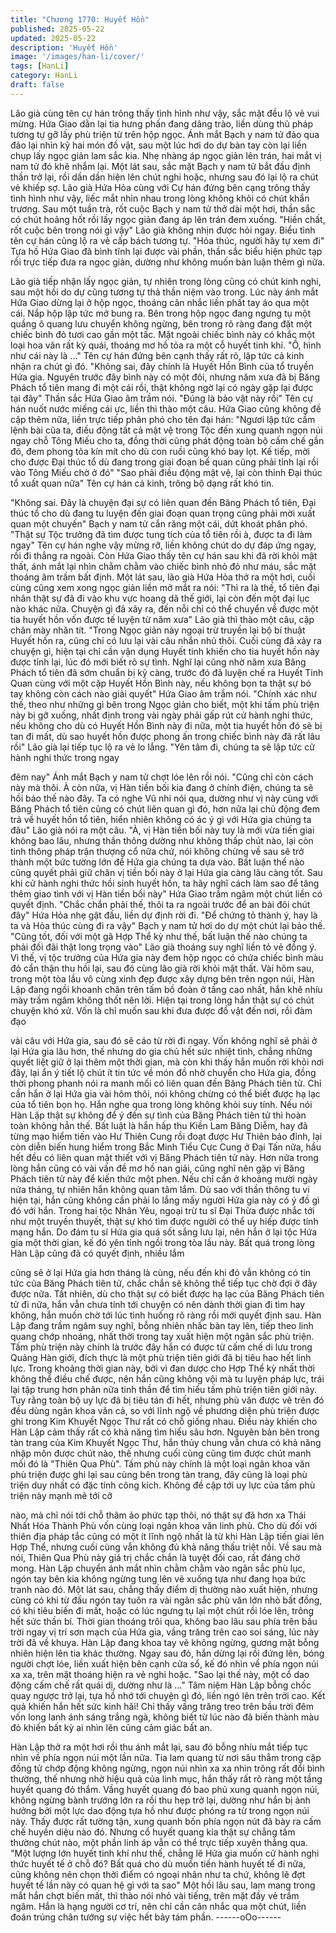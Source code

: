 ```yaml
---
title: "Chương 1770: Huyết Hồn"
published: 2025-05-22
updated: 2025-05-22
description: 'Huyết Hồn'
image: '/images/han-li/cover/'
tags: [HanLi]
category: HanLi
draft: false
---
```


Lão già cùng tên cự hán trông thấy tình hình như vậy, sắc mặt
đều lộ vẻ vui mừng.
Hứa Giao dằn lại tia hưng phấn đang dâng trào, liền dùng thủ
pháp tương tự gỡ lấy phù triện từ trên hộp ngọc.
Ánh mắt Bạch y nam tử đảo qua đảo lại nhìn kỹ hai món đồ vật,
sau một lúc hơi do dự bàn tay còn lại liền chụp lấy ngọc giản lam
sắc kia.
Nhẹ nhàng áp ngọc giản lên trán, hai mắt vị nam tử đó khẽ nhắm
lại.
Một lát sau, sắc mặt Bạch y nam tử bắt đầu định thần trở lại, rồi
dần dần hiện lên chút nghi hoặc, nhưng sau đó lại lộ ra chút vẻ
khiếp sợ.
Lão già Hứa Hỏa cùng với Cự hán đứng bên cạng trông thấy tình
hình như vậy, liếc mắt nhìn nhau trong lòng không khỏi có chút
khẩn trương.
Sau một tuần trà, rốt cuộc Bạch y nam tử thở dài một hơi, thần
sắc có chút hoảng hốt rồi lấy ngọc giản đang áp lên trán đem
xuống.
"Hiền chất, rốt cuộc bên trong nói gì vậy" Lão già không nhịn
được hỏi ngay.
Biểu tình tên cự hán cũng lộ ra vẻ cấp bách tương tự.
"Hỏa thúc, người hãy tự xem đi" Tựa hồ Hứa Giao đã bình tĩnh lại
được vài phần, thần sắc biểu hiện phức tạp rồi trực tiếp đưa ra
ngọc giản, dường như không muốn bàn luận thêm gì nữa.

Lão già tiếp nhận lấy ngọc giản, tự nhiên trong lòng cũng có chút
kinh nghi, sau một hồi do dự cũng tương tự thả thần niệm vào
trong.
Lúc này ánh mắt Hứa Giao dừng lại ở hộp ngọc, thoáng cân nhắc
liền phất tay áo qua một cái.
Nắp hộp lập tức mở bung ra.
Bên trong hộp ngọc đang ngưng tụ một quầng ô quang lưu
chuyển không ngừng, bên trong rõ ràng đang đặt một chiếc bình
đỏ tươi cao gần một tấc.
Mặt ngoài chiếc bình này có khắc một loại hoa văn rất kỳ quái,
thoáng mơ hồ tỏa ra một cỗ huyết tinh khí.
"Ồ, hình như cái này là …" Tên cự hán đứng bên cạnh thấy rất rõ,
lập tức cả kinh nhận ra chút gì đó.
"Không sai, đây chính là Huyết Hồn Bình của tổ truyền Hứa gia.
Nguyên trước đây bình này có một đôi, nhưng năm xưa đã bị
Băng Phách tổ tiên mang đi một cái rồi, thật không ngờ lại có
ngày gặp lại được tại đây" Thần sắc Hứa Giao âm trầm nói.
"Đúng là bảo vật này rồi" Tên cự hán nuốt nước miếng cái ực,
liền thì thào một câu.
Hứa Giao cũng không đề cập thêm nữa, liền trực tiếp phân phó
cho tên đại hán:
"Ngươi lập tức cầm lệnh bài của ta, điều động tất cả mật vệ trong
Tộc đến xung quanh ngọn núi ngay chỗ Tông Miếu cho ta, đồng
thời cũng phát động toàn bộ cấm chế gần đó, đem phong tỏa kín
mít cho dù con ruồi cũng khó bay lọt. Kế tiếp, mời cho được Đại
thúc tổ dù đang trong giai đoạn bế quan cũng phải tỉnh lại rồi vào
Tông Miếu chờ ở đó"
"Sao phải điều động mật vệ, lại còn thỉnh Đại thúc tổ xuất quan
nữa" Tên cự hán cả kinh, trông bộ dạng rất khó tin.

"Không sai. Đây là chuyện đại sự có liên quan đến Băng Phách tổ
tiên, Đại thúc tổ cho dù đang tu luyện đến giai đoạn quan trọng
cũng phải mời xuất quan một chuyến" Bạch y nam tử cắn răng
một cái, dứt khoát phân phó.
"Thật sự Tộc trưởng đã tìm được tung tích của tổ tiên rồi à, được
ta đi làm ngay" Tên cự hán nghe vậy mừng rỡ, liền không chút do
dự đáp ứng ngay, rồi đi thẳng ra ngoài.
Còn Hứa Giao thấy tên cự hán sau khi đã rời khỏi mật thất, ánh
mắt lại nhìn chằm chằm vào chiếc bình nhỏ đỏ như máu, sắc mặt
thoáng âm trầm bất định.
Một lát sau, lão già Hứa Hỏa thở ra một hơi, cuối cùng cũng xem
xong ngọc giản liền mở mắt ra nói:
"Thì ra là thế, tổ tiên đại nhân thật sự đã đi vào khu vực hoang dã
thế giới, lại còn đến một đại lục nào khác nữa. Chuyện gì đã xãy
ra, đến nỗi chỉ có thể chuyển về được một tia huyết hồn vốn được
tế luyện từ năm xưa" Lão già thì thào một câu, cặp chân mày
nhăn tít.
"Trong Ngọc giản này ngoại trừ truyền lại bộ bí thuật Huyết hồn
ra, cũng chỉ có lưu lại vài câu nhắn nhủ thôi. Cuối cùng đã xảy ra
chuyện gì, hiện tại chỉ cần vận dụng Huyết tinh khiến cho tia huyết
hồn này được tỉnh lại, lúc đó mới biết rõ sự tình. Nghĩ lại cũng nhờ
năm xưa Băng Phách tổ tiên đã sớm chuẩn bị kỹ càng, trước đó
đã luyện chế ra Huyết Tinh Quan cùng với một cặp Huyết Hồn
Bình này, nếu không bọn ta thật sự bó tay không còn cách nào
giải quyết" Hứa Giao âm trầm nói.
"Chính xác như thế, theo như những gì bên trong Ngọc giản cho
biết, một khi tấm phù triện này bị gỡ xuống, nhất định trong vài
ngày phải gấp rút cử hành nghi thức, nếu không cho dù có Huyết
Hồn Bình này đi nữa, một tia huyết hồn đó sẽ bị tan đi mất, dù sao
huyết hồn được phong ấn trong chiếc bình này đã rất lâu rồi" Lão
già lại tiếp tục lộ ra vẻ lo lắng.
"Yên tâm đi, chúng ta sẽ lập tức cử hành nghi thức trong ngay

đêm nay" Ánh mắt Bạch y nam tử chợt lóe lên rồi nói.
"Cũng chỉ còn cách này mà thôi. À còn nữa, vị Hàn tiền bối kia
đang ở chính điện, chúng ta sẽ hồi báo thế nào đây. Ta có nghe
Vũ nhi nói qua, dường như vị này cùng với Băng Phách tổ tiên
cũng có chút liên quan gì đó, hơn nữa lại chủ động đem trả về
huyết hồn tổ tiên, hiển nhiên không có ác ý gì với Hứa gia chúng
ta đâu" Lão già nói ra một câu.
"À, vị Hàn tiền bối này tuy là mới vừa tiến giai không bao lâu,
nhưng thần thông dường như không thấp chút nào, lại còn tinh
thông pháp trận thượng cổ nữa chứ, nói không chừng về sau sẽ
trở thành một bức tường lớn để Hứa gia chúng ta dựa vào. Bất
luận thế nào cũng quyết phải giữ chân vị tiền bối này ở lại Hứa gia
càng lâu càng tốt. Sau khi cử hành nghi thức hồi sinh huyết hồn,
ta hãy nghĩ cách làm sao để tăng thêm giao tình với vị Hàn tiền
bối này" Hứa Giao trầm ngâm một chút liền có quyết định.
"Chắc chắn phải thế, thôi ta ra ngoài trước để an bài đôi chút đây"
Hứa Hỏa nhẹ gật đầu, liền dự định rời đi.
"Để chứng tỏ thành ý, hay là ta và Hỏa thúc cùng đi ra vậy" Bạch
y nam tử hơi do dự một chút lại bảo thế.
"Cũng tốt, đối với một gã Hợp Thể kỳ như thế, bất luận thế nào
chúng ta phải đối đãi thật long trọng vào" Lão già thoáng suy nghĩ
liền tỏ vẻ đồng ý.
Vì thế, vị tộc trưởng của Hứa gia này đem hộp ngọc có chứa
chiếc bình màu đỏ cẩn thận thu hồi lại, sau đó cùng lão già rời
khỏi mật thất.
Vài hôm sau, trong một tòa lầu vô cùng xinh đẹp được xây dựng
bên trên ngọn núi, Hàn Lập đang ngồi khoanh chân trên tấm bồ
đoàn ở tầng cao nhất, hắn khẽ nhíu mày trầm ngâm không thốt
nên lời.
Hiện tại trong lòng hắn thật sự có chút chuyện khó xử.
Vốn là chỉ muốn sau khi đưa được đồ vật đến nơi, rồi đàm đạo

vài câu với Hứa gia, sau đó sẽ cáo từ rời đi ngay.
Vốn không nghĩ sẽ phải ở lại Hứa gia lâu hơn, thế nhưng do gia
chủ hết sức nhiệt tình, chẳng những quyết liệt giữ ở lại thêm một
thời gian, mà còn khi thấy hắn muốn rời khỏi nơi đây, lại ẩn ý tiết
lộ chút ít tin tức về món đồ nhờ chuyển cho Hứa gia, đồng thời
phong phanh nói ra manh mối có liên quan đến Băng Phách tiên
tử.
Chỉ cần hắn ở lại Hứa gia vài hôm thôi, nói không chừng có thể
biết được hạ lạc của tổ tiên bọn họ.
Hắn nghe qua trong lòng không khỏi suy tính.
Nếu nói Hàn Lập thật sự không để ý đến sự tình của Băng Phách
tiên tử thì hoàn toàn không hẳn thế.
Bất luật là hắn hấp thu Kiền Lam Băng Diễm, hay đã từng mạo
hiểm tiến vào Hư Thiên Cung rồi đoạt được Hư Thiên bảo đỉnh,
lại còn diễn biến hung hiểm trong Bắc Minh Tiểu Cực Cung ở Đại
Tấn nữa, hầu hết đều có liên quan mật thiết với vị Băng Phách
tiên tử này.
Hơn nữa trong lòng hắn cũng có vài vấn đề mơ hồ nan giải, cũng
nghĩ nên gặp vị Băng Phách tiên tử này để kiến thức một phen.
Nếu chỉ cần ở khoảng mười ngày nửa tháng, tự nhiên hắn không
quan tâm lắm.
Dù sao với thần thông tu vi hiện tại, hắn cũng không cần phải lo
lắng mấy người Hứa gia này có ý đồ gì đó với hắn.
Trong hai tộc Nhân Yêu, ngoại trừ tu sĩ Đại Thừa được nhắc tới
như một truyền thuyết, thật sự khó tìm được người có thể uy hiếp
được tính mạng hắn.
Do đám tu sĩ Hứa gia quá sốt sắng lưu lại, nên hắn ở lại tộc Hứa
gia một thời gian, kế đó yên tỉnh ngồi trong tòa lầu này.
Bất quá trong lòng Hàn Lập cũng đã có quyết định, nhiều lắm

cũng sẽ ở lại Hứa gia hơn tháng là cùng, nếu đến khi đó vẫn
không có tin tức của Băng Phách tiên tử, chắc chắn sẽ không thể
tiếp tục chờ đợi ở đây được nữa.
Tất nhiên, dù cho thật sự có biết được hạ lạc của Băng Phách
tiên tử đi nữa, hắn vẫn chưa tính tới chuyện có nên dành thời
gian đi tìm hay không, hắn muốn chờ tới lúc tình huống rõ ràng rồi
mới quyết định sau.
Hàn Lập đang trầm ngâm suy nghĩ, bỗng nhiên nhấc bàn tay lên,
tiếp theo linh quang chớp nhoáng, nhất thời trong tay xuất hiện
một ngân sắc phù triện.
Tấm phù triện này chính là trước đây hắn có được từ cấm chế di
lưu trong Quảng Hàn giới, đích thực là một phù triện tiên giới đã
bị tiêu hao hết linh lực.
Trong khoảng thời gian này, bởi vì đan dược cho Hợp Thể kỳ nhất
thời không thể điều chế được, nên hắn cũng không vội mà tu
luyện pháp lực, trái lại tập trung hơn phân nữa tinh thần để tìm
hiểu tấm phù triện tiên giới này.
Tuy rằng toàn bộ uy lực đã bị tiêu tán đi hết, nhưng phù văn được
vẽ trên đó đều dùng ngân khoa văn cả, so với lĩnh ngộ về phương
diện phù triện được ghi trong Kim Khuyết Ngọc Thư rất có chỗ
giống nhau.
Điều này khiến cho Hàn Lập cảm thấy rất có khả năng tìm hiểu
sâu hơn.
Nguyên bản bên trong tàn trang của Kim Khuyết Ngọc Thư, hắn
thủy chung vẫn chưa có khả năng nhập môn được chút nào, thế
nhưng cuối cùng cũng tìm được chút manh mối đó là "Thiên Qua
Phù".
Tấm phù này chính là một loại ngân khoa văn phù triện được ghi
lại sau cùng bên trong tàn trang, đây cũng là loại phù triện duy
nhất có đặc tính công kích.
Không đề cập tới uy lực của tấm phù triện này mạnh mẽ tới cỡ

nào, mà chỉ nói tới chỗ thâm ảo phức tạp thôi, nó thật sự đã hơn
xa Thái Nhất Hóa Thành Phù vốn cùng loại ngân khoa văn linh
phù.
Cho dù đối với thiên địa pháp tắc cũng có một ít lĩnh ngộ nhất là
từ khi Hàn Lập tiến giai lên Hợp Thể, nhưng cuối cùng vẫn không
đủ khả năng thấu triệt nỗi.
Về sau mà nói, Thiên Qua Phù này giá trị chắc chắn là tuyệt đối
cao, rất đáng chờ mong.
Hàn Lập chuyển ánh mắt nhìn chằm chằm vào ngân sắc phù lục,
ngón tay bên kia không ngừng tung lên vẽ xuống tựa như đang
họa bức tranh nào đó.
Một lát sau, chẳng thấy điểm dị thường nào xuất hiện, nhưng
cũng có khi từ đầu ngón tay tuôn ra vài ngân sắc phù văn lớn nhỏ
bất đồng, có khi tiêu biến đi mất, hoặc có lúc ngưng tụ lại một
chút rồi lóe lên, trông hết sức thần bí.
Thời gian thoáng trôi qua, không bao lâu sau phía trên bầu trời
ngay vị trí sơn mạch của Hứa gia, vầng trăng trên cao soi sáng,
lúc này trời đã về khuya.
Hàn Lập đang khoa tay vẽ không ngừng, gương mặt bỗng nhiên
hiện lên tia khác thường.
Ngay sau đó, hắn dừng lại rồi đứng lên, bóng người chợt lóe, liền
xuất hiện bên cạnh cửa sổ, kế đó nhìn về phía ngọn núi xa xa,
trên mặt thoáng hiện ra vẻ nghi hoặc.
"Sao lại thế này, một cổ dao động cấm chế rất quái dị, dường như
là …" Tâm niệm Hàn Lập bỗng chốc quay ngược trở lại, tựa hồ
nhớ tới chuyện gì đó, liền ngó lên trên trời cao.
Kết quả khiến hắn hết sức kinh hãi!
Chỉ thấy vầng trăng treo trên bầu trời đêm vốn long lanh ánh sáng
trắng ngà, không biết từ lúc nào đã biến thành màu đỏ khiến bất
kỳ ai nhìn lên cũng cảm giác bất an.

Hàn Lập thở ra một hơi rồi thu ánh mắt lại, sau đó bỗng nhíu mắt
tiếp tục nhìn về phía ngọn núi một lần nữa.
Tia lam quang từ nơi sâu thẳm trong cặp đồng tử chớp động
không ngừng, ngọn núi nhìn xa xa nhìn trông rất đổi bình thường,
thế nhưng nhờ hiệu quả của linh mục, hắn thấy rất rõ ràng một
tầng huyết quang đỏ thắm.
Vầng huyết quang đó bao phủ xung quanh ngọn núi, không
ngừng bành trướng lớn ra rồi thu hẹp trở lại, dường như hắn bị
ảnh hưởng bởi một lực dao động tựa hồ như được phóng ra từ
trong ngọn núi này.
Thấy được rất tường tận, xung quanh bốn phía ngọn nút đã bày
ra cấm chế huyền diệu nào đó. Nhưng cổ huyết quang kia thật sự
chẳng tầm thường chút nào, một phần linh áp vẫn có thể trực tiếp
xuyên thẳng qua.
"Một lượng lớn huyết tinh khí như thế, chẳng lẽ Hứa gia muốn cử
hành nghi thức huyết tế ở chỗ đó? Bất quá cho dù muốn tiến hành
huyết tế đi nữa, cũng không nên chọn thời điểm có ngoại nhân
như ta chứ, không lẽ đợt huyết tế lần này có quan hệ gì với ta
sao" Một hồi lâu sau, lam mang trong mắt hắn chợt biến mất, thì
thào nói nhỏ vài tiếng, trên mặt đầy vẻ trầm ngâm.
Hắn là hạng người cơ trí, nên chỉ cần cân nhắc qua một chút, liền
đoán trúng chân tướng sự việc hết bảy tám phần.
------oOo------
